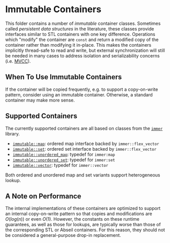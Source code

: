 # Immutable Containers

This folder contains a number of _immutable_ container classes. Sometimes called _persistent data
structures_ in the literature, these classes provide interfaces similar to STL containers with one
key difference. Operations which "modify" the container are `const` and return a modified copy of
the container rather than modifying it in-place. This makes the containers implicitly thread-safe to
read and write, but external synchronization will still be needed in many cases to address isolation
and serializability concerns (i.e.
[MVCC](https://en.wikipedia.org/wiki/Multiversion_concurrency_control)).

## When To Use Immutable Containers

If the container will be copied frequently, e.g. to support a copy-on-write pattern, consider using
an immutable container. Otherwise, a standard container may make more sense.

## Supported Containers

The currently supported containers are all based on classes from the
[`immer`](https://sinusoid.es/immer/) library.

- [`immutable::map`](map.h): ordered map interface backed by `immer::flex_vector`
- [`immutable::set`](set.h): ordered set interface backed by `immer::flex_vector`
- [`immutable::unordered_map`](unordered_map.h): typedef for `immer:map`
- [`immutable::unordered_set`](unordered_set.h): typedef for `immer:set`
- [`immutable::vector`](vector.h): typedef for `immer::vector`

Both ordered and unordered map and set variants support heterogeneous lookup.

## A Note on Performance

The internal implementations of these containers are optimized to support an internal copy-on-write
pattern so that copies and modifications are $O(log(n))$ or even $O(1)$. However, the constants on
these runtime guarantees, as well as those for lookups, are typically worse than those of the
corresponding STL or Abseil containers. For this reason, they should not be considered a
general-purpose drop-in replacement.
